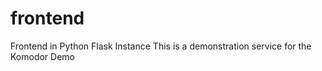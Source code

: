 # frontend
Frontend in Python
Flask Instance
This is a demonstration service for the Komodor Demo 


